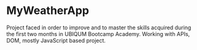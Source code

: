 # MyWeatherApp
Project faced in order to improve and to master the skills acquired during the first two months in UBIQUM Bootcamp Academy.
Working with APIs, DOM, mostly JavaScript based project.

